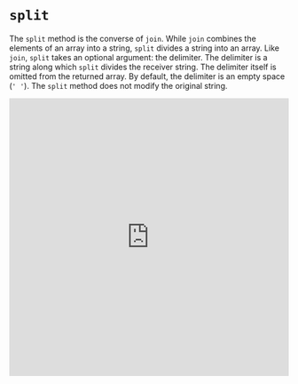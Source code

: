 # `split`

The `split` method is the converse of `join`. While `join` combines the elements
of an array into a string, `split` divides a string into an array. Like `join`,
`split` takes an optional argument: the delimiter. The delimiter is a string
along which `split` divides the receiver string. The delimiter itself is omitted
from the returned array. By default, the delimiter is an empty space (`' '`).
The `split` method does not modify the original string.

<iframe frameborder="0" width="100%" height="500px" src="https://repl.it/GD3i/42?lite=true"></iframe>
